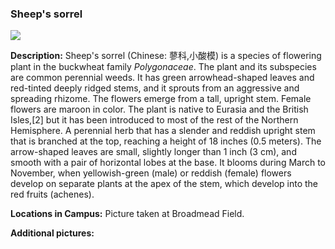 ### Sheep's sorrel

![](http://www.astro.princeton.edu/~ruixu/fig/Sheepsorrel.jpg)

**Description:** Sheep's sorrel (Chinese: 蓼科,小酸模) is a species of flowering plant in the buckwheat family *Polygonaceae*. The plant and its subspecies are common perennial weeds. It has green arrowhead-shaped leaves and red-tinted deeply ridged stems, and it sprouts from an aggressive and spreading rhizome. The flowers emerge from a tall, upright stem. Female flowers are maroon in color. The plant is native to Eurasia and the British Isles,[2] but it has been introduced to most of the rest of the Northern Hemisphere. A perennial herb that has a slender and reddish upright stem that is branched at the top, reaching a height of 18 inches (0.5 meters). The arrow-shaped leaves are small, slightly longer than 1 inch (3 cm), and smooth with a pair of horizontal lobes at the base. It blooms during March to November, when yellowish-green (male) or reddish (female) flowers develop on separate plants at the apex of the stem, which develop into the red fruits (achenes).

**Locations in Campus:** Picture taken at Broadmead Field.

**Additional pictures:**
